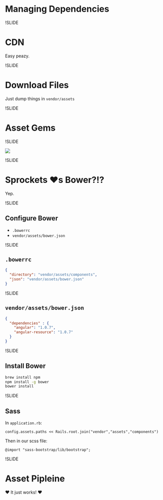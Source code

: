 # Managing Dependencies

!SLIDE

# CDN

Easy peazy.

!SLIDE

# Download Files

Just dump things in `vendor/assets`

!SLIDE

# Asset Gems

!SLIDE

<img src="/bower-full.png" class="fullscreen" />

!SLIDE

# Sprockets ❤s Bower?!?
Yep.

!SLIDE

## Configure Bower
* `.bowerrc`
* `vendor/assets/bower.json`

!SLIDE

## `.bowerrc`

```json
{
  "directory": "vendor/assets/components",
  "json": "vendor/assets/bower.json"
}
```

!SLIDE

## `vendor/assets/bower.json`

```json
{
  "dependencies" : {
    "angular": "1.0.7",
    "angular-resource": "1.0.7"
  }
}
```

!SLIDE

## Install Bower

```bash
brew install npm
npm install -g bower
bower install
```
!SLIDE

## Sass

In `application.rb`:

    config.assets.paths << Rails.root.join("vendor","assets","components")

Then in our scss file:

    @import "sass-bootstrap/lib/bootstrap";

!SLIDE

# Asset Pipleine

❤ It just works! ❤
